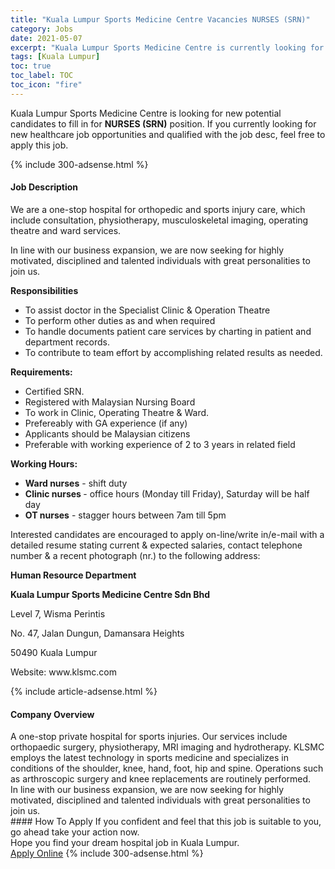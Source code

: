 ```yaml
---
title: "Kuala Lumpur Sports Medicine Centre Vacancies NURSES (SRN)" 
category: Jobs 
date: 2021-05-07 
excerpt: "Kuala Lumpur Sports Medicine Centre is currently looking for suitable person to fill in the NURSES (SRN) which positioned at Kuala Lumpur" 
tags: [Kuala Lumpur] 
toc: true 
toc_label: TOC 
toc_icon: "fire" 
--- 
```


<p>Kuala Lumpur Sports Medicine Centre is looking for new potential candidates to fill in for <b>NURSES (SRN)</b> position. If you currently looking for new healthcare job opportunities and qualified with the job desc, feel free to apply this job.
</p>{% include 300-adsense.html %} 
<div><div><h4>Job Description</h4></div><div><div><span><div><p>We are a one-stop hospital for orthopedic and sports injury care, which include consultation, physiotherapy, musculoskeletal imaging, operating theatre and ward services.&#160;</p><p>In line with our business expansion, we are now seeking for highly motivated, disciplined and talented individuals with great personalities to join us.</p><p><strong>Responsibilities</strong></p><ul><li>To assist doctor in the Specialist Clinic &amp; Operation Theatre</li><li>To perform other duties as and when required</li><li>To handle documents patient care services by charting in patient and department records.</li><li>To contribute to team effort by accomplishing related results as needed.</li></ul><p><strong>Requirements:</strong></p><ul><li>Certified SRN.</li><li>Registered with Malaysian Nursing Board</li><li>To work in Clinic, Operating Theatre &amp; Ward.</li><li>Prefereably with GA experience (if any)&#160;</li><li>Applicants should be Malaysian citizens</li><li>Preferable with working experience of&#160;2 to 3 years&#160;in related field</li></ul><p><strong>Working Hours:</strong></p><ul><li><strong>Ward nurses</strong> - shift duty</li><li><strong>Clinic nurses </strong>- office hours (Monday till Friday), Saturday will be half day</li><li><strong>OT nurses</strong> - stagger hours between 7am till 5pm</li></ul><p>Interested candidates are encouraged to apply on-line/write in/e-mail with a detailed resume stating current &amp; expected salaries, contact telephone number &amp; a recent photograph (nr.) to the following address:</p><p><strong>Human Resource Department</strong></p><p><strong>Kuala Lumpur Sports Medicine Centre Sdn Bhd</strong></p><p>Level 7, Wisma Perintis</p><p>No. 47, Jalan Dungun, Damansara Heights</p><p>50490 Kuala Lumpur</p><p>Website: www.klsmc.com</p></div></span></div></div></div> 
{% include article-adsense.html %} 
<div><div><h4>Company Overview</h4></div><div><div><span><div><div>A one-stop private hospital for sports injuries. Our services include orthopaedic surgery, physiotherapy, MRI imaging and hydrotherapy. KLSMC employs the latest technology in sports medicine and specializes in conditions of the shoulder, knee, hand, foot, hip and spine. Operations such as arthroscopic surgery and knee replacements are routinely performed.</div>
<div>In line with our business expansion, we are now seeking for highly motivated, disciplined and talented individuals with great personalities to join us.</div></div></span></div></div></div> 
#### How To Apply 
If you confident and feel that this job is suitable to you, go ahead take your action now. <br/> 
Hope you find your dream hospital job in Kuala Lumpur. <br/> 
<a href="https://www.jobstreet.com.my/en/job/nurses-srn-4543601?jobId=jobstreet-my-job-4543601" class="btn btn--warning" target="_blank" rel="nofollow noopenner">Apply Online</a> 
{% include 300-adsense.html %} 